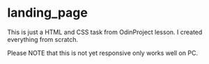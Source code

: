 # landing_page
This is just a HTML and CSS task from OdinProject lesson. I created everything from scratch.

Please NOTE that this is not yet responsive only works well on PC. 